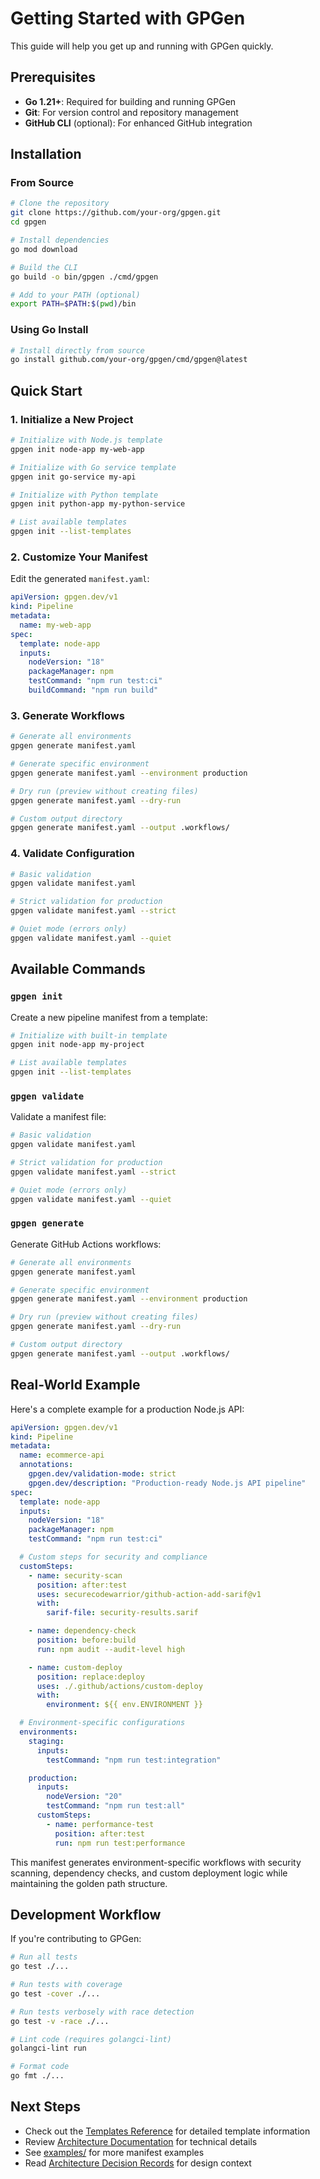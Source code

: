 # Getting Started with GPGen

This guide will help you get up and running with GPGen quickly.

## Prerequisites

- **Go 1.21+**: Required for building and running GPGen
- **Git**: For version control and repository management
- **GitHub CLI** (optional): For enhanced GitHub integration

## Installation

### From Source
```bash
# Clone the repository
git clone https://github.com/your-org/gpgen.git
cd gpgen

# Install dependencies
go mod download

# Build the CLI
go build -o bin/gpgen ./cmd/gpgen

# Add to your PATH (optional)
export PATH=$PATH:$(pwd)/bin
```

### Using Go Install
```bash
# Install directly from source
go install github.com/your-org/gpgen/cmd/gpgen@latest
```

## Quick Start

### 1. Initialize a New Project

```bash
# Initialize with Node.js template
gpgen init node-app my-web-app

# Initialize with Go service template
gpgen init go-service my-api

# Initialize with Python template
gpgen init python-app my-python-service

# List available templates
gpgen init --list-templates
```

### 2. Customize Your Manifest

Edit the generated `manifest.yaml`:

```yaml
apiVersion: gpgen.dev/v1
kind: Pipeline
metadata:
  name: my-web-app
spec:
  template: node-app
  inputs:
    nodeVersion: "18"
    packageManager: npm
    testCommand: "npm run test:ci"
    buildCommand: "npm run build"
```

### 3. Generate Workflows

```bash
# Generate all environments
gpgen generate manifest.yaml

# Generate specific environment
gpgen generate manifest.yaml --environment production

# Dry run (preview without creating files)
gpgen generate manifest.yaml --dry-run

# Custom output directory
gpgen generate manifest.yaml --output .workflows/
```

### 4. Validate Configuration

```bash
# Basic validation
gpgen validate manifest.yaml

# Strict validation for production
gpgen validate manifest.yaml --strict

# Quiet mode (errors only)
gpgen validate manifest.yaml --quiet
```

## Available Commands

### `gpgen init`
Create a new pipeline manifest from a template:

```bash
# Initialize with built-in template
gpgen init node-app my-project

# List available templates
gpgen init --list-templates
```

### `gpgen validate`
Validate a manifest file:

```bash
# Basic validation
gpgen validate manifest.yaml

# Strict validation for production
gpgen validate manifest.yaml --strict

# Quiet mode (errors only)
gpgen validate manifest.yaml --quiet
```

### `gpgen generate`
Generate GitHub Actions workflows:

```bash
# Generate all environments
gpgen generate manifest.yaml

# Generate specific environment
gpgen generate manifest.yaml --environment production

# Dry run (preview without creating files)
gpgen generate manifest.yaml --dry-run

# Custom output directory
gpgen generate manifest.yaml --output .workflows/
```

## Real-World Example

Here's a complete example for a production Node.js API:

```yaml
apiVersion: gpgen.dev/v1
kind: Pipeline
metadata:
  name: ecommerce-api
  annotations:
    gpgen.dev/validation-mode: strict
    gpgen.dev/description: "Production-ready Node.js API pipeline"
spec:
  template: node-app
  inputs:
    nodeVersion: "18"
    packageManager: npm
    testCommand: "npm run test:ci"

  # Custom steps for security and compliance
  customSteps:
    - name: security-scan
      position: after:test
      uses: securecodewarrior/github-action-add-sarif@v1
      with:
        sarif-file: security-results.sarif

    - name: dependency-check
      position: before:build
      run: npm audit --audit-level high

    - name: custom-deploy
      position: replace:deploy
      uses: ./.github/actions/custom-deploy
      with:
        environment: ${{ env.ENVIRONMENT }}

  # Environment-specific configurations
  environments:
    staging:
      inputs:
        testCommand: "npm run test:integration"

    production:
      inputs:
        nodeVersion: "20"
        testCommand: "npm run test:all"
      customSteps:
        - name: performance-test
          position: after:test
          run: npm run test:performance
```

This manifest generates environment-specific workflows with security scanning, dependency checks, and custom deployment logic while maintaining the golden path structure.

## Development Workflow

If you're contributing to GPGen:

```bash
# Run all tests
go test ./...

# Run tests with coverage
go test -cover ./...

# Run tests verbosely with race detection
go test -v -race ./...

# Lint code (requires golangci-lint)
golangci-lint run

# Format code
go fmt ./...
```

## Next Steps

- Check out the [Templates Reference](TEMPLATES.md) for detailed template information
- Review [Architecture Documentation](ARCHITECTURE.md) for technical details
- See [examples/](../examples/) for more manifest examples
- Read [Architecture Decision Records](decisions/) for design context
